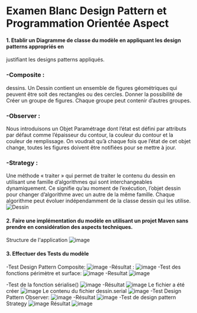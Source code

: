 # Examen Blanc Design Pattern et Programmation Orientée Aspect

#### 1. Etablir un Diagramme de classe du modèle en appliquant les design patterns appropriés en
justifiant les designs patterns appliqués.
### -Composite :
dessins. Un Dessin contient un ensemble de figures géométriques qui peuvent être soit des rectangles ou des cercles.
Donner la possibilité de Créer un groupe de figures. Chaque groupe peut contenir d’autres groupes.
### -Observer :
Nous introduisons un Objet Paramétrage dont l’état est défini par attributs par défaut comme l’épaisseur du contour, la couleur du contour et la couleur de remplissage. On voudrait qu’à chaque fois que l’état de cet objet change, toutes les figures doivent être notifiées pour se mettre à jour.
### -Strategy :
Une méthode « traiter » qui permet de traiter le contenu du dessin en utilisant une famille d’algorithmes qui sont interchangeables dynamiquement. Ce signifie qu’au moment de l’exécution, l’objet dessin pour changer d’algorithme avec un autre de la même famille. Chaque algorithme peut évoluer indépendamment de la classe dessin qui les utilise.
![Dessin](https://user-images.githubusercontent.com/62363101/198710000-c3fe6f25-04b0-424f-b6a2-143a81e04127.png)

#### 2. Faire une implémentation du modèle en utilisant un projet Maven sans prendre en considération des aspects techniques.
Structure de l'application
![image](https://user-images.githubusercontent.com/62363101/198719603-c3f2677e-edc2-42d3-a146-1a48b8007d8f.png)
#### 3. Effectuer des Tests du modèle
-Test Design Pattern Composite:
![image](https://user-images.githubusercontent.com/62363101/198723295-e538cee4-5860-4cc3-bee1-8faa1ab9157f.png)
-Résultat :
![image](https://user-images.githubusercontent.com/62363101/198723456-a423e617-9016-4ad1-a62f-b6fa5f28b5ca.png)
-Test des fonctions périmètre et surface:
![image](https://user-images.githubusercontent.com/62363101/198723546-a33cf98e-1b08-402e-ae1d-608b2b26e4e6.png)
-Resultat
![image](https://user-images.githubusercontent.com/62363101/198723849-0da3c0ab-0ba7-45bd-8616-17003b3866d8.png)

-Test de la fonction sérialise()
![image](https://user-images.githubusercontent.com/62363101/198723926-8ae3f4f8-e642-45b0-a6eb-d9f6dcb18601.png)
-Résultat
![image](https://user-images.githubusercontent.com/62363101/198723972-647e2860-db34-4265-ae14-8b050812be64.png)
Le fichier a été créer
![image](https://user-images.githubusercontent.com/62363101/198724059-be11d105-a95c-418a-a913-1b3ffb242210.png)
Le contenu du fichier dessin.serial
![image](https://user-images.githubusercontent.com/62363101/198724108-a9d1247e-f32f-4d50-be53-705d87740142.png)
-Test Design Pattern Observer:
![image](https://user-images.githubusercontent.com/62363101/198724359-01b89f79-de6d-46f6-9855-4020e12012ad.png)
-Résultat
![image](https://user-images.githubusercontent.com/62363101/198724395-b40661f7-cb9d-4ada-8449-8dbb3ff99559.png)
-Test de design pattern Strategy
![image](https://user-images.githubusercontent.com/62363101/198724540-818a5f7c-ac53-4d9c-b02f-f20c14462373.png)
Résultat
![image](https://user-images.githubusercontent.com/62363101/198724580-c0d4688a-a4ef-412a-8ac6-611de44c9b7f.png)

